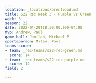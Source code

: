 ```yaml
---
location: _locations/brentwood.md
title: S22 Rec Week 3 - Purple vs Green
week: 3
season: 22
date: 2022-04-29T18:30:00.000-04:00
mvp: Andrew, Paul
game-ball: Jamilah, Michael P
sportsperson: Matan, Paul
teams-score:
- team: _rec-teams/s22-rec-green.md
  score: 14
- team: _rec-teams/s22-rec-purple.md
  score: 12
field: 2

---
```

